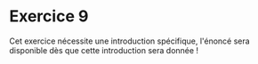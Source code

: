 # Exercice 9

Cet exercice nécessite une introduction spécifique, l'énoncé sera disponible dès que cette introduction sera donnée !

<!--Cet exercice utilise les Papers animés :  [La fourmi de Langton](https://tech.io/playgrounds/51349/)-->